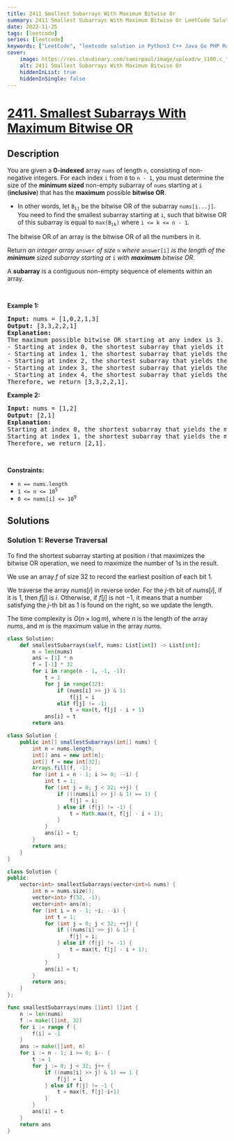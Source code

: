 ```yaml
---
title: 2411 Smallest Subarrays With Maximum Bitwise Or
summary: 2411 Smallest Subarrays With Maximum Bitwise Or LeetCode Solution Explained
date: 2022-11-25
tags: [leetcode]
series: [leetcode]
keywords: ["LeetCode", "leetcode solution in Python3 C++ Java Go PHP Ruby Swift TypeScript Rust C# JavaScript C", "2411 Smallest Subarrays With Maximum Bitwise Or LeetCode Solution Explained in all languages"]
cover:
    image: https://res.cloudinary.com/samirpaul/image/upload/w_1100,c_fit,co_rgb:FFFFFF,l_text:Arial_75_bold:2411 Smallest Subarrays With Maximum Bitwise Or - Solution Explained/problem-solving.webp
    alt: 2411 Smallest Subarrays With Maximum Bitwise Or
    hiddenInList: true
    hiddenInSingle: false
---
```



# [2411. Smallest Subarrays With Maximum Bitwise OR](https://leetcode.com/problems/smallest-subarrays-with-maximum-bitwise-or)


## Description

<p>You are given a <strong>0-indexed</strong> array <code>nums</code> of length <code>n</code>, consisting of non-negative integers. For each index <code>i</code> from <code>0</code> to <code>n - 1</code>, you must determine the size of the <strong>minimum sized</strong> non-empty subarray of <code>nums</code> starting at <code>i</code> (<strong>inclusive</strong>) that has the <strong>maximum</strong> possible <strong>bitwise OR</strong>.</p>

<ul>
	<li>In other words, let <code>B<sub>ij</sub></code> be the bitwise OR of the subarray <code>nums[i...j]</code>. You need to find the smallest subarray starting at <code>i</code>, such that bitwise OR of this subarray is equal to <code>max(B<sub>ik</sub>)</code> where <code>i &lt;= k &lt;= n - 1</code>.</li>
</ul>

<p>The bitwise OR of an array is the bitwise OR of all the numbers in it.</p>

<p>Return <em>an integer array </em><code>answer</code><em> of size </em><code>n</code><em> where </em><code>answer[i]</code><em> is the length of the <strong>minimum</strong> sized subarray starting at </em><code>i</code><em> with <strong>maximum</strong> bitwise OR.</em></p>

<p>A <strong>subarray</strong> is a contiguous non-empty sequence of elements within an array.</p>

<p>&nbsp;</p>
<p><strong class="example">Example 1:</strong></p>

<pre>
<strong>Input:</strong> nums = [1,0,2,1,3]
<strong>Output:</strong> [3,3,2,2,1]
<strong>Explanation:</strong>
The maximum possible bitwise OR starting at any index is 3. 
- Starting at index 0, the shortest subarray that yields it is [1,0,2].
- Starting at index 1, the shortest subarray that yields the maximum bitwise OR is [0,2,1].
- Starting at index 2, the shortest subarray that yields the maximum bitwise OR is [2,1].
- Starting at index 3, the shortest subarray that yields the maximum bitwise OR is [1,3].
- Starting at index 4, the shortest subarray that yields the maximum bitwise OR is [3].
Therefore, we return [3,3,2,2,1]. 
</pre>

<p><strong class="example">Example 2:</strong></p>

<pre>
<strong>Input:</strong> nums = [1,2]
<strong>Output:</strong> [2,1]
<strong>Explanation:
</strong>Starting at index 0, the shortest subarray that yields the maximum bitwise OR is of length 2.
Starting at index 1, the shortest subarray that yields the maximum bitwise OR is of length 1.
Therefore, we return [2,1].
</pre>

<p>&nbsp;</p>
<p><strong>Constraints:</strong></p>

<ul>
	<li><code>n == nums.length</code></li>
	<li><code>1 &lt;= n &lt;= 10<sup>5</sup></code></li>
	<li><code>0 &lt;= nums[i] &lt;= 10<sup>9</sup></code></li>
</ul>

## Solutions

### Solution 1: Reverse Traversal

To find the shortest subarray starting at position $i$ that maximizes the bitwise OR operation, we need to maximize the number of $1$s in the result.

We use an array $f$ of size $32$ to record the earliest position of each bit $1$.

We traverse the array $nums[i]$ in reverse order. For the $j$-th bit of $nums[i]$, if it is $1$, then $f[j]$ is $i$. Otherwise, if $f[j]$ is not $-1$, it means that a number satisfying the $j$-th bit as $1$ is found on the right, so we update the length.

The time complexity is $O(n \times \log m)$, where $n$ is the length of the array $nums$, and $m$ is the maximum value in the array $nums$.

<!-- tabs:start -->

```python
class Solution:
    def smallestSubarrays(self, nums: List[int]) -> List[int]:
        n = len(nums)
        ans = [1] * n
        f = [-1] * 32
        for i in range(n - 1, -1, -1):
            t = 1
            for j in range(32):
                if (nums[i] >> j) & 1:
                    f[j] = i
                elif f[j] != -1:
                    t = max(t, f[j] - i + 1)
            ans[i] = t
        return ans
```

```java
class Solution {
    public int[] smallestSubarrays(int[] nums) {
        int n = nums.length;
        int[] ans = new int[n];
        int[] f = new int[32];
        Arrays.fill(f, -1);
        for (int i = n - 1; i >= 0; --i) {
            int t = 1;
            for (int j = 0; j < 32; ++j) {
                if (((nums[i] >> j) & 1) == 1) {
                    f[j] = i;
                } else if (f[j] != -1) {
                    t = Math.max(t, f[j] - i + 1);
                }
            }
            ans[i] = t;
        }
        return ans;
    }
}
```

```cpp
class Solution {
public:
    vector<int> smallestSubarrays(vector<int>& nums) {
        int n = nums.size();
        vector<int> f(32, -1);
        vector<int> ans(n);
        for (int i = n - 1; ~i; --i) {
            int t = 1;
            for (int j = 0; j < 32; ++j) {
                if ((nums[i] >> j) & 1) {
                    f[j] = i;
                } else if (f[j] != -1) {
                    t = max(t, f[j] - i + 1);
                }
            }
            ans[i] = t;
        }
        return ans;
    }
};
```

```go
func smallestSubarrays(nums []int) []int {
	n := len(nums)
	f := make([]int, 32)
	for i := range f {
		f[i] = -1
	}
	ans := make([]int, n)
	for i := n - 1; i >= 0; i-- {
		t := 1
		for j := 0; j < 32; j++ {
			if ((nums[i] >> j) & 1) == 1 {
				f[j] = i
			} else if f[j] != -1 {
				t = max(t, f[j]-i+1)
			}
		}
		ans[i] = t
	}
	return ans
}
```

<!-- tabs:end -->

<!-- end -->
